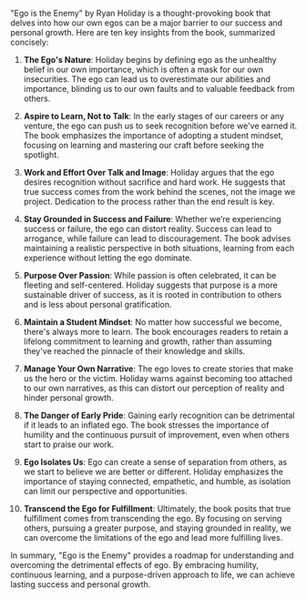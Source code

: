 "Ego is the Enemy" by Ryan Holiday is a thought-provoking book that delves into how our own egos can be a major barrier to our success and personal growth. Here are ten key insights from the book, summarized concisely:

1. **The Ego's Nature**: Holiday begins by defining ego as the unhealthy belief in our own importance, which is often a mask for our own insecurities. The ego can lead us to overestimate our abilities and importance, blinding us to our own faults and to valuable feedback from others.

2. **Aspire to Learn, Not to Talk**: In the early stages of our careers or any venture, the ego can push us to seek recognition before we've earned it. The book emphasizes the importance of adopting a student mindset, focusing on learning and mastering our craft before seeking the spotlight.

3. **Work and Effort Over Talk and Image**: Holiday argues that the ego desires recognition without sacrifice and hard work. He suggests that true success comes from the work behind the scenes, not the image we project. Dedication to the process rather than the end result is key.

4. **Stay Grounded in Success and Failure**: Whether we’re experiencing success or failure, the ego can distort reality. Success can lead to arrogance, while failure can lead to discouragement. The book advises maintaining a realistic perspective in both situations, learning from each experience without letting the ego dominate.

5. **Purpose Over Passion**: While passion is often celebrated, it can be fleeting and self-centered. Holiday suggests that purpose is a more sustainable driver of success, as it is rooted in contribution to others and is less about personal gratification.

6. **Maintain a Student Mindset**: No matter how successful we become, there's always more to learn. The book encourages readers to retain a lifelong commitment to learning and growth, rather than assuming they've reached the pinnacle of their knowledge and skills.

7. **Manage Your Own Narrative**: The ego loves to create stories that make us the hero or the victim. Holiday warns against becoming too attached to our own narratives, as this can distort our perception of reality and hinder personal growth.

8. **The Danger of Early Pride**: Gaining early recognition can be detrimental if it leads to an inflated ego. The book stresses the importance of humility and the continuous pursuit of improvement, even when others start to praise our work.

9. **Ego Isolates Us**: Ego can create a sense of separation from others, as we start to believe we are better or different. Holiday emphasizes the importance of staying connected, empathetic, and humble, as isolation can limit our perspective and opportunities.

10. **Transcend the Ego for Fulfillment**: Ultimately, the book posits that true fulfillment comes from transcending the ego. By focusing on serving others, pursuing a greater purpose, and staying grounded in reality, we can overcome the limitations of the ego and lead more fulfilling lives.

In summary, "Ego is the Enemy" provides a roadmap for understanding and overcoming the detrimental effects of ego. By embracing humility, continuous learning, and a purpose-driven approach to life, we can achieve lasting success and personal growth.